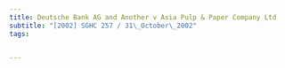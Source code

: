 ```yaml
---
title: Deutsche Bank AG and Another v Asia Pulp & Paper Company Ltd 
subtitle: "[2002] SGHC 257 / 31\_October\_2002"
tags:


---
```


